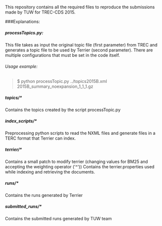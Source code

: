This repository contains all the required files to reproduce the submissions made by TUW for TREC-CDS 2015.

###Explanations:

##### processTopics.py:

This file takes as input the original topic file (first parameter) from TREC and generates a topic file to be used by Terrier (second parameter).
There are multiple configurations that must be set in the code itself.

###### Usage example: 

>$ python processTopic.py ../topics2015B.xml 2015B_summary_noexpansion_1_1_1.gz

##### topics/* 
Contains the topics created by the script processTopic.py

##### index_scripts/*
Preprocessing python scripts to read the NXML files and generate files in a TERC format that Terrier can index.

##### terrier/*
Contains a small patch to modify terrier (changing values for BM25 and accepting the weighting operator ('^'))
Contains the terrier.properties used while indexing and retrieving the documents.

##### runs/*
Contains the runs generated by Terrier

##### submitted_runs/* 
Contains the submitted runs generated by TUW team


